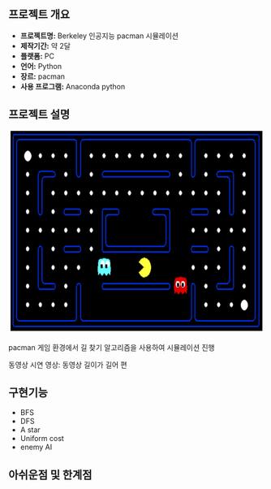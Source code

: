 ## 프로젝트 개요

* **프로젝트명:** Berkeley 인공지능 pacman 시뮬레이션
* **제작기간:** 약 2달 
* **플랫폼:** PC
* **언어:** Python
* **장르:** pacman
* **사용 프로그램:** Anaconda python

## 프로젝트 설명 

<img src="./images/sample.PNG" width="700" height="400">

pacman 게임 환경에서 길 찾기 알고리즘을 사용하여 시뮬레이션 진행

동영상 시연 영상: 동영상 길이가 길어 편

## 구현기능
- BFS
- DFS
- A star
- Uniform cost
- enemy AI

## 아쉬운점 및 한계점
